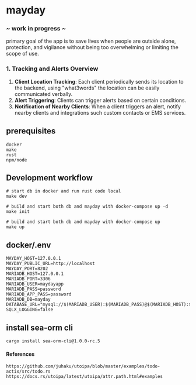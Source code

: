 # mayday
### ~ **work in progress** ~
primary goal of the app is to save lives when people are outside alone, protection, and vigilance without being too overwhelming or limiting the scope of use.

### 1. **Tracking and Alerts Overview**

1. **Client Location Tracking**: Each client periodically sends its location to the backend, using "what3words" the location can be easily communicated verbally.
2. **Alert Triggering**: Clients can trigger alerts based on certain conditions.
3. **Notification of Nearby Clients**: When a client triggers an alert, notify nearby clients and integrations such custom contacts or EMS services.

## prerequisites
    docker
    make
    rust
    npm/node

## Development workflow
    # start db in docker and run rust code local
    make dev

    # build and start both db and mayday with docker-compose up -d
    make init

    # build and start both db and mayday with docker-compose up
    make up 

## docker/.env
```dotenv
MAYDAY_HOST=127.0.0.1
MAYDAY_PUBLIC_URL=http://localhost
MAYDAY_PORT=8202
MARIADB_HOST=127.0.0.1
MARIADB_PORT=3306
MARIADB_USER=maydayapp
MARIADB_PASS=password
MARIADB_APP_PASS=password
MARIADB_DB=mayday
DATABASE_URL="mysql://$(MARIADB_USER):$(MARIADB_PASS)@$(MARIADB_HOST):$(MARIADB_PORT)/$(MARIADB_DB)"
SQLX_LOGGING=false
```
## install sea-orm cli
    cargo install sea-orm-cli@1.0.0-rc.5


#### References
    https://github.com/juhaku/utoipa/blob/master/examples/todo-actix/src/todo.rs
    https://docs.rs/utoipa/latest/utoipa/attr.path.html#examples